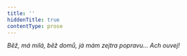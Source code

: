 ```yaml
---
title: ''
hiddenTitle: true
contentType: prose
---
```


<section>

_Běž, má milá, běž domů, já mám zejtra popravu… Ach ouvej!_

</section>
